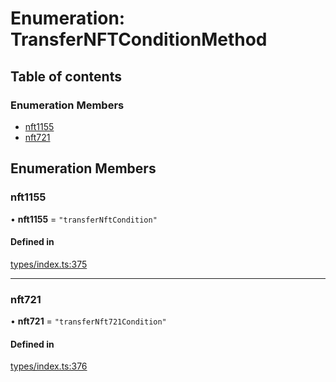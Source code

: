 # Enumeration: TransferNFTConditionMethod

## Table of contents

### Enumeration Members

- [nft1155](TransferNFTConditionMethod.md#nft1155)
- [nft721](TransferNFTConditionMethod.md#nft721)

## Enumeration Members

### nft1155

• **nft1155** = ``"transferNftCondition"``

#### Defined in

[types/index.ts:375](https://github.com/nevermined-io/components-catalog/blob/c3c2dc1/lib/src/types/index.ts#L375)

___

### nft721

• **nft721** = ``"transferNft721Condition"``

#### Defined in

[types/index.ts:376](https://github.com/nevermined-io/components-catalog/blob/c3c2dc1/lib/src/types/index.ts#L376)
